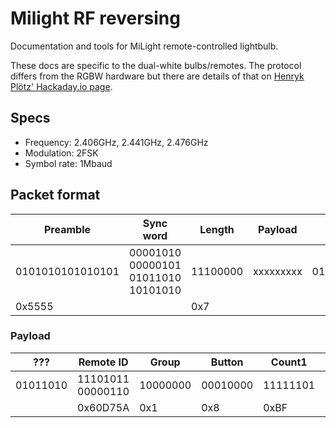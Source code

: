 # Milight RF reversing

Documentation and tools for MiLight remote-controlled lightbulb.

These docs are specific to the dual-white bulbs/remotes. The protocol differs from the RGBW hardware but there are details of that on [Henryk Plötz' Hackaday.io page](https://hackaday.io/project/5888-reverse-engineering-the-milight-on-air-protocol).

## Specs

 * Frequency: 2.406GHz, 2.441GHz, 2.476GHz
 * Modulation: 2FSK
 * Symbol rate: 1Mbaud

## Packet format


| Preamble       | Sync word                         | Length | Payload | CRC            |
|----------------|-----------------------------------|--------|---------|----------------|
|0101010101010101|00001010 00000101 01011010 10101010|11100000|xxxxxxxxx|0111011111111111|
|          0x5555|                                   |     0x7|         |                |


### Payload

| ???    | Remote ID       | Group  | Button | Count1 | Count2 |
|--------|-----------------|--------|--------|--------|--------|
|01011010|11101011 00000110|10000000|00010000|11111101|00000110|
|        |         0x60D75A|     0x1|     0x8|    0xBF|    0x60|
